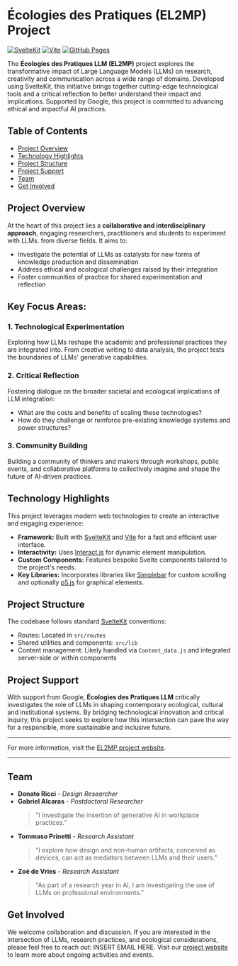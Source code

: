 # Écologies des Pratiques (EL2MP) Project

[![SvelteKit](https://img.shields.io/badge/SvelteKit-FF3E00?style=for-the-badge&logo=svelte&logoColor=white)](https://kit.svelte.dev/)
[![Vite](https://img.shields.io/badge/Vite-646CFF?style=for-the-badge&logo=vite&logoColor=white)](https://vitejs.dev/)
[![GitHub Pages](https://img.shields.io/badge/GitHub%20Pages-222222?style=for-the-badge&logo=github&logoColor=white)](https://pages.github.com/)

The **Écologies des Pratiques LLM (EL2MP)** project explores the transformative impact of Large Language Models (LLMs) on research, creativity and communication across a wide range of domains. Developed using SvelteKit, this initiative brings together cutting-edge technological tools and a critical reflection to better understand their impact and implications. Supported by Google, this project is committed to advancing ethical and impactful AI practices.

## Table of Contents
- [Project Overview](#project-overview)
- [Technology Highlights](#technology-highlights)
- [Project Structure](#project-structure)
- [Project Support](#project-support)
- [Team](#team)
- [Get Involved](#get-involved)

## Project Overview

At the heart of this project lies a **collaborative and interdisciplinary approach**, engaging researchers, practitioners and students to experiment with LLMs. from diverse fields. It aims to:

- Investigate the potential of LLMs as catalysts for new forms of knowledge production and dissemination
- Address ethical and ecological challenges raised by their integration
- Foster communities of practice for shared experimentation and reflection

## Key Focus Areas:

### 1. Technological Experimentation

Exploring how LLMs reshape the academic and professional practices they are integrated into. From creative writing to data analysis, the project tests the boundaries of LLMs' generative capabilities.

### 2. Critical Reflection

Fostering dialogue on the broader societal and ecological implications of LLM integration:

- What are the costs and benefits of scaling these technologies?
- How do they challenge or reinforce pre-existing knowledge systems and power structures?

### 3. Community Building

Building a community of thinkers and makers through workshops, public events, and collaborative platforms to collectively imagine and shape the future of AI-driven practices.

## Technology Highlights

This project leverages modern web technologies to create an interactive and engaging experience:

- **Framework:** Built with [SvelteKit](https://kit.svelte.dev/) and [Vite](https://vitejs.dev/) for a fast and efficient user interface.
- **Interactivity:** Uses [Interact.js](https://interactjs.io/) for dynamic element manipulation.
- **Custom Components:** Features bespoke Svelte components tailored to the project's needs.
- **Key Libraries:** Incorporates libraries like [Simplebar](https://github.com/Grsmto/simplebar) for custom scrolling and optionally [p5.js](https://p5js.org/) for graphical elements.

## Project Structure

The codebase follows standard [SvelteKit](https://kit.svelte.dev/) conventions:

- Routes: Located in `src/routes`
- Shared utilities and components: `src/lib`
- Content management: Likely handled via `Content_data.js` and integrated server-side or within components

## Project Support

With support from Google, **Écologies des Pratiques LLM** critically investigates the role of LLMs in shaping contemporary ecological, cultural and institutional systems. By bridging technological innovation and critical inquiry, this project seeks to explore how this intersection can pave the way for a responsible, more sustainable and inclusive future.

---

For more information, visit the [EL2MP project website](https://medialab.github.io/EL2MP/).

---

## Team

- **Donato Ricci** - _Design Researcher_
- **Gabriel Alcaras** - _Postdoctoral Researcher_
  > "I investigate the insertion of generative AI in workplace practices."
- **Tommaso Prinetti** - _Research Assistant_
  > "I explore how design and non-human artifacts, conceived as devices, can act as mediators between LLMs and their users." 
- **Zoé de Vries** - _Research Assistant_
  > "As part of a research year in AI, I am investigating the use of LLMs on professional environments."

## Get Involved

We welcome collaboration and discussion. 
If you are interested in the intersection of LLMs, research practices, and ecological considerations, please feel free to reach out: INSERT EMAIL HERE. 
Visit our [project website](https://medialab.github.io/EL2MP/) to learn more about ongoing activities and events.

